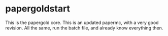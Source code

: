 # papergoldstart
This is the papergold core. This is an updated papermc, with a very good revision. All the same, run the batch file, and already know everything then.
